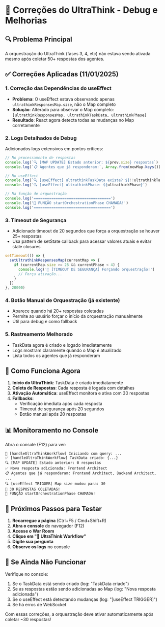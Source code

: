 # 🐛 Correções do UltraThink - Debug e Melhorias

## 🔍 Problema Principal

A orquestração do UltraThink (fases 3, 4, etc) não estava sendo ativada mesmo após coletar 50+ respostas dos agentes.

## ✅ Correções Aplicadas (11/01/2025)

### 1. **Correção das Dependências do useEffect**
- **Problema**: O useEffect estava observando apenas `ultrathinkResponsesMap.size`, não o Map completo
- **Solução**: Alterado para observar o Map completo: `[ultrathinkResponsesMap, ultrathinkTaskData, ultrathinkPhase]`
- **Resultado**: React agora detecta todas as mudanças no Map corretamente

### 2. **Logs Detalhados de Debug**
Adicionados logs extensivos em pontos críticos:
```javascript
// No processamento de respostas
console.log(`🔍 [MAP UPDATE] Estado anterior: ${prev.size} respostas`)
console.log(`📋 Agentes que já responderam:`, Array.from(newMap.keys()).join(', '))

// No useEffect
console.log(`🔍 [useEffect] ultrathinkTaskData existe? ${!!ultrathinkTaskData}`)
console.log(`🔍 [useEffect] ultrathinkPhase: ${ultrathinkPhase}`)

// Na função de orquestração
console.log('===================================')
console.log('🎯 FUNÇÃO startOrchestrationPhase CHAMADA!')
console.log('===================================')
```

### 3. **Timeout de Segurança**
- Adicionado timeout de 20 segundos que força a orquestração se houver 25+ respostas
- Usa pattern de setState callback para acessar valores atuais e evitar stale closures
```javascript
setTimeout(() => {
  setUltrathinkResponsesMap(currentMap => {
    if (currentMap.size >= 25 && currentPhase < 4) {
      console.log('🚨 [TIMEOUT DE SEGURANÇA] Forçando orquestração!')
      // Força ativação...
    }
  })
}, 20000)
```

### 4. **Botão Manual de Orquestração** (já existente)
- Aparece quando há 20+ respostas coletadas
- Permite ao usuário forçar o início da orquestração manualmente
- Útil para debug e como fallback

### 5. **Rastreamento Melhorado**
- TaskData agora é criado e logado imediatamente
- Logs mostram claramente quando o Map é atualizado
- Lista todos os agentes que já responderam

## 🎯 Como Funciona Agora

1. **Início do UltraThink**: TaskData é criado imediatamente
2. **Coleta de Respostas**: Cada resposta é logada com detalhes
3. **Ativação Automática**: useEffect monitora e ativa com 30 respostas
4. **Fallbacks**:
   - Verificação imediata após cada resposta
   - Timeout de segurança após 20 segundos
   - Botão manual após 20 respostas

## 📊 Monitoramento no Console

Abra o console (F12) para ver:
```
🚀 [handleUltraThinkWorkflow] Iniciando com query: ...
✅ [handleUltraThinkWorkflow] TaskData criado: {...}
🔍 [MAP UPDATE] Estado anterior: 0 respostas
✅ Nova resposta adicionada: Frontend Architect
📋 Agentes que já responderam: Frontend Architect, Backend Architect, ...
🔍 [useEffect TRIGGER] Map size mudou para: 30
🎉 30 RESPOSTAS COLETADAS!
🎯 FUNÇÃO startOrchestrationPhase CHAMADA!
```

## 🔄 Próximos Passos para Testar

1. **Recarregue a página** (Ctrl+F5 / Cmd+Shift+R)
2. **Abra o console** do navegador (F12)
3. **Acesse o War Room**
4. **Clique em "🤖 UltraThink Workflow"**
5. **Digite sua pergunta**
6. **Observe os logs** no console

## 🚨 Se Ainda Não Funcionar

Verifique no console:
1. Se o TaskData está sendo criado (log: "TaskData criado")
2. Se as respostas estão sendo adicionadas ao Map (log: "Nova resposta adicionada")
3. Se o useEffect está detectando mudanças (log: "[useEffect TRIGGER]")
4. Se há erros de WebSocket

Com essas correções, a orquestração deve ativar automaticamente após coletar ~30 respostas!